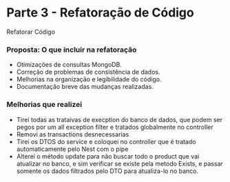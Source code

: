 # Parte 3 - Refatoração de Código

Refatorar Código

### Proposta: O que incluir na refatoração

- Otimizações de consultas MongoDB.
- Correção de problemas de consistência de dados.
- Melhorias na organização e legibilidade do código.
- Documentação breve das mudanças realizadas.

### Melhorias que realizei

- Tirei todas as trataivas de execption do banco de dados, que podem ser pegos por um all exception filter e tratados globalmente no controller
- Removi as transactions desnecessarias
- Tirei os DTOS do service e coloquei no controller que é tratado automaticamente pelo Nest com o pipe
- Alterei o método update para não buscar todo o product que vai atualizar no banco, e sim verificar se existe pela metodo Exists, e passar somente os dados filtrados pelo DTO para atualiza-lo no banco.
